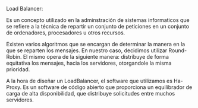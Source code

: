 Load Balancer:

Es un concepto utilizado en la adminstración de sistemas informaticos que se refiere a la técnica de
repartir un conjunto de peticiones en un conjunto de ordenadores, procesadores u otros recursos.

Existen varios algoritmos que se encargan de determinar la manera en la que se reparten los mensajes.
En nuestro caso, decidimos utilizar Round-Robin. El mismo opera de la siguiente manera:
distribuye de forma equitativa los mensajes, hacia los servidores, otorgandole la misma prioridad. 

A la hora de diseñar un LoadBalancer, el software que utilizamos es Ha-Proxy. Es un software de código 
abierto que proporciona un equilibrador de carga de alta disponibilidad, que distribuye solicitudes entre
muchos servidores. 
